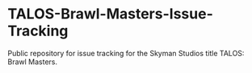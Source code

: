 # TALOS-Brawl-Masters-Issue-Tracking
Public repository for issue tracking for the Skyman Studios title TALOS: Brawl Masters.
